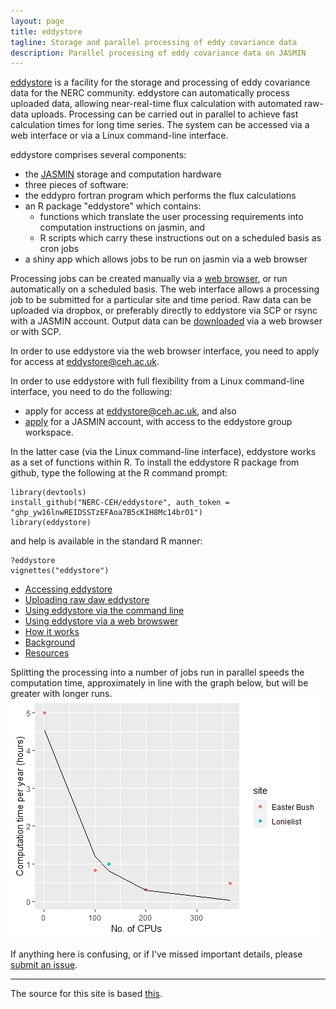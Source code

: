 ```yaml
---
layout: page
title: eddystore
tagline: Storage and parallel processing of eddy covariance data
description: Parallel processing of eddy covariance data on JASMIN
---
```


[eddystore](https://github.com/NERC-CEH/eddystore) is a facility for the storage and processing of eddy covariance data for the NERC community.
eddystore can automatically process uploaded data, allowing near-real-time flux calculation with automated raw-data uploads. Processing can be carried out in parallel to achieve fast calculation times for long time series. The system can be accessed via a web interface or via a Linux command-line interface.

eddystore comprises several components:

- the [JASMIN](http://www.jasmin.ac.uk/) storage and computation hardware
- three pieces of software: 
- the eddypro fortran program which performs the flux calculations
- an R package "eddystore" which contains:
  - functions which translate the user processing requirements into computation instructions on jasmin, and
  - R scripts which carry these instructions out on a scheduled basis as cron jobs
- a shiny app which allows jobs to be run on jasmin via a web browser

Processing jobs can be created manually via a [web browser](https://shiny-prod.nerc-lancaster.ac.uk:8443/plevy/eddystore_app/), or run automatically on a scheduled basis.
The web interface allows a processing job to be submitted for a particular site and time period.
Raw data can be uploaded via dropbox, or preferably directly to eddystore via SCP or rsync with a JASMIN account.
Output data can be [downloaded](http://gws-access.ceda.ac.uk/public/eddystore/) via a web browser or with SCP.

In order to use eddystore via the web browser interface, you need to apply for access at <eddystore@ceh.ac.uk>.

In order to use eddystore with full flexibility from a Linux command-line interface, you need to do the following:
- apply for access at <eddystore@ceh.ac.uk>, and also
- [apply](https://accounts.jasmin.ac.uk/) for a JASMIN account, with access to the eddystore group workspace.

In the latter case (via the Linux command-line interface), eddystore works as a set of functions within R.
To install the eddystore R package from github, type the following at the R command prompt:

    library(devtools)
    install_github("NERC-CEH/eddystore", auth_token = "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")
    library(eddystore)

and help is available in the standard R manner:

    ?eddystore
    vignettes("eddystore")


- [Accessing eddystore](pages/access.html)
- [Uploading raw daw eddystore](pages/upload.html)
- [Using eddystore via the command line](pages/use_eddystore.html)
- [Using eddystore via a web browswer](pages/shiny.html)
- [How it works](pages/details.html)
- [Background](pages/background.html)
- [Resources](pages/resources.html)

Splitting the processing into a number of jobs run in parallel speeds the computation time, approximately in line with the graph below, but will be greater with longer runs.
![speedUp](images/speedUp.png?raw=true)

If anything here is confusing, or if I've missed important details, please
[submit an issue](https://github.com/NERC-CEH/eddystore/issues).

---

The source for this site is based [this](https://github.com/kbroman/simple_site).
